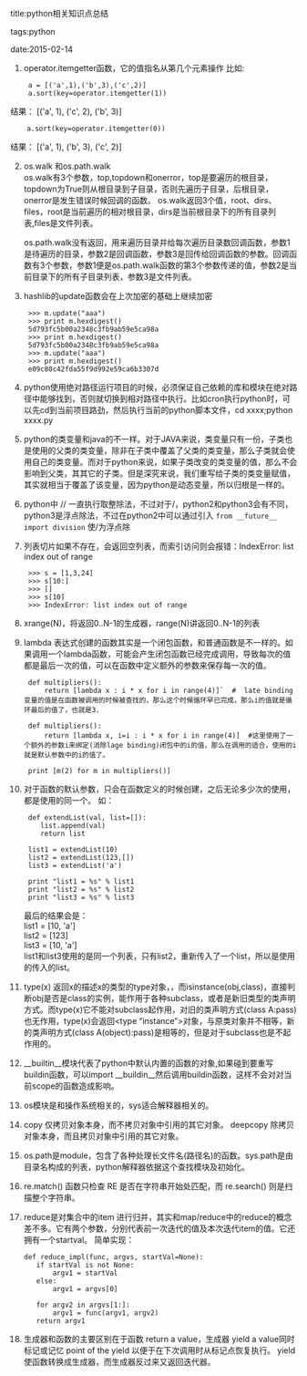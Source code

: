 title:python相关知识点总结

tags:python

date:2015-02-14

1. operator.itemgetter函数，它的值指名从第几个元素操作
比如:

        a = [('a',1),('b',3),('c',2)]
        a.sort(key=operator.itemgetter(1))
结果：
[('a', 1), ('c', 2), ('b', 3)]

        a.sort(key=operator.itemgetter(0))
结果：
[('a', 1), ('b', 3), ('c', 2)]

2. os.walk 和os.path.walk   
    os.walk有3个参数，top,topdown和onerror，top是要遍历的根目录，topdown为True则从根目录到子目录，否则先遍历子目录，后根目录，onerror是发生错误时候回调的函数。
os.walk返回3个值，root、dirs、files，root是当前遍历的相对根目录，dirs是当前根目录下的所有目录列表,files是文件列表。

    os.path.walk没有返回，用来遍历目录并给每次遍历目录数回调函数，参数1是待遍历的目录，参数2是回调函数，参数3是回传给回调函数的参数。回调函数有3个参数，参数1便是os.path.walk函数的第3个参数传递的值，参数2是当前目录下的所有子目录列表，参数3是文件列表。

3. hashlib的update函数会在上次加密的基础上继续加密
    
        >>> m.update("aaa")
        >>> print m.hexdigest()
        5d793fc5b00a2348c3fb9ab59e5ca98a
        >>> print m.hexdigest()
        5d793fc5b00a2348c3fb9ab59e5ca98a
        >>> m.update("aaa")
        >>> print m.hexdigest()
        e09c80c42fda55f9d992e59ca6b3307d


4. python使用绝对路径运行项目的时候，必须保证自己依赖的库和模块在绝对路径中能够找到，否则就切换到相对路径中执行。比如cron执行python时，可以先cd到当前项目路劲，然后执行当前的python脚本文件，cd xxxx;python xxxx.py

5. python的类变量和java的不一样。对于JAVA来说，类变量只有一份，子类也是使用的父类的类变量，除非在子类中覆盖了父类的类变量，那么子类就会使用自己的类变量。而对于python来说，如果子类改变的类变量的值，那么不会影响到父类，其其它的子类。但是深究来说，我们重写给子类的类变量赋值，其实就相当于覆盖了该变量，因为python是动态变量，所以归根是一样的。

5. python中 // 一直执行取整除法，不过对于/，python2和python3会有不同，python3是浮点除法，不过在python2中可以通过引入 `from __future__ import division` 使/为浮点除

6. 列表切片如果不存在，会返回空列表，而索引访问则会报错：IndexError: list index out of range

        >>> s = [1,3,24]
        >>> s[10:]
        >>> []
        >>> s[10]
        >>> IndexError: list index out of range

7. xrange(N)，将返回0..N-1的生成器，range(N)讲返回0..N-1的列表

8. lambda 表达式创建的函数其实是一个闭包函数，和普通函数是不一样的。如果调用一个lambda函数，可能会产生闭包函数已经完成调用，导致每次的值都是最后一次的值，可以在函数中定义额外的参数来保存每一次的值。

        def multipliers():
            return [lambda x : i * x for i in range(4)]`  #  late binding 变量的值是在函数被调用的时候被查找的，那么这个时候循环早已完成，那么i的值就是循环最后的值了，也就是3.

        def multipliers():
            return [lambda x, i=i : i * x for i in range(4)]  #这里使用了一个额外的参数i来绑定(消除lage binding)闭包中的i的值，那么在调用的适合，使用的i就是默认参数中的i的值了。

        print [m(2) for m in multipliers()]


9. 对于函数的默认参数，只会在函数定义的时候创建，之后无论多少次的使用，都是使用的同一个。
如：

        def extendList(val, list=[]):
           list.append(val)
           return list

        list1 = extendList(10)
        list2 = extendList(123,[])
        list3 = extendList('a')

        print "list1 = %s" % list1
        print "list2 = %s" % list2
        print "list3 = %s" % list3

   最后的结果会是：   
   list1 = [10, 'a']  
   list2 = [123]   
   list3 = [10, 'a']  
   list1和list3使用的是同一个列表，只有list2，重新传入了一个list，所以是使用的传入的list。

10. type(x) 返回x的描述x的类型的type对象，，而isinstance(obj,class)，直接判断obj是否是class的实例，能作用于各种subclass，或者是新旧类型的类声明方式。而type(x)它不能对subclass起作用，对旧的类声明方式(class A:pass)也无作用，type(x)会返回<type “instance”>对象，与原类对象并不相等，新的类声明方式(class A(object):pass)是相等的，但是对于subclass也是不起作用的。

11. __builtin__模块代表了python中默认内置的函数的对象,如果碰到要重写buildin函数，可以import __buildin__然后调用buildin函数，这样不会对对当前scope的函数造成影响。

12. os模块是和操作系统相关的，sys适合解释器相关的。

13. copy 仅拷贝对象本身，而不拷贝对象中引用的其它对象。 deepcopy 除拷贝对象本身，而且拷贝对象中引用的其它对象。

14. os.path是module，包含了各种处理长文件名(路径名)的函数。sys.path是由目录名构成的列表，python解释器依据这个查找模块及初始化。

15. re.match() 函数只检查 RE 是否在字符串开始处匹配，而 re.search() 则是扫描整个字符串。

16. reduce是对集合中的item 进行归并，其实和map/reduce中的reduce的概念差不多。它有两个参数，分别代表前一次迭代的值及本次迭代item的值。它还拥有一个startval。
简单实现：

        def reduce_impl(func, argvs, startVal=None):
           if startVal is not None:
               argv1 = startVal
           else:
               argv1 = argvs[0]

           for argv2 in argvs[1:]:
               argv1 = func(argv1, argv2)
           return argv1


17.  生成器和函数的主要区别在于函数 return a value，生成器 yield a value同时标记或记忆 point of the yield 以便于在下次调用时从标记点恢复执行。 yield 使函数转换成生成器，而生成器反过来又返回迭代器。




